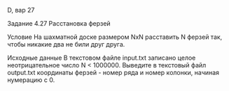 D, вар 27

Задание 4.27 
Расстановка ферзей

Условие
На шахматной доске размером NxN расставить N ферзей так, чтобы никакие два не били друг друга.

Исходные данные
В текстовом файле input.txt записано целое неотрицательное число N < 1000000. Выведите в текстовый файл output.txt координаты ферзей - номер ряда и номер колонки, начиная нумерацию с 0.
